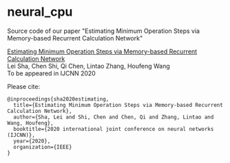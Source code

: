 # neural_cpu
Source code of our paper "Estimating Minimum Operation Steps via Memory-based Recurrent Calculation Network"


[Estimating Minimum Operation Steps via Memory-based Recurrent Calculation Network](http://vigir.missouri.edu/~gdesouza/Research/Conference_CDs/IEEE_WCCI_2020/IJCNN/Papers/N-20051.pdf)<br>
Lei Sha, Chen Shi, Qi Chen, Lintao Zhang, Houfeng Wang<br>
To be appeared in IJCNN 2020


Please cite:

```
@inproceedings{sha2020estimating,
  title={Estimating Minimum Operation Steps via Memory-based Recurrent Calculation Network},
  author={Sha, Lei and Shi, Chen and Chen, Qi and Zhang, Lintao and Wang, Houfeng},
  booktitle={2020 international joint conference on neural networks (IJCNN)},
  year={2020},
  organization={IEEE}
}
```
